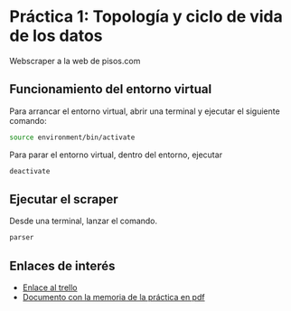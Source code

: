 # Práctica 1: Topología y ciclo de vida de los datos
Webscraper a la web de pisos.com
## Funcionamiento del entorno virtual
Para arrancar el entorno virtual, abrir una terminal y ejecutar el siguiente comando:
```bash
source environment/bin/activate
```
Para parar el entorno virtual, dentro del entorno, ejecutar
```bash
deactivate
```
## Ejecutar el scraper
Desde una terminal, lanzar el comando.

```bash
parser
```

## Enlaces de interés
* [Enlace al trello](https://trello.com/b/KdP4BQBK/web-scraper-pr%C3%A1ctica-1-de-la-asignatura-tipolog%C3%ADa-y-ciclo-de-vida-de-los-datos)
* [Documento con la memoria de la práctica en pdf](Memoria/documento.pdf)
